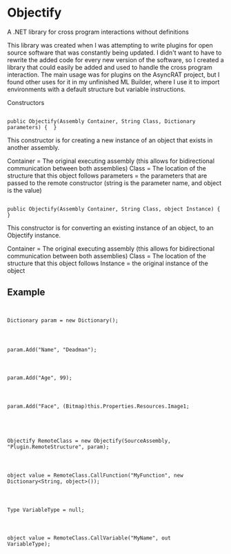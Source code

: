 # Objectify
A .NET library for cross program interactions without definitions

This library was created when I was attempting to write plugins for open source software that was constantly being updated.
I didn't want to have to rewrite the added code for every new version of the software, so I created a library that could easily
be added and used to handle the cross program interaction. The main usage was for plugins on the AsyncRAT project, but I found other
uses for it in my unfinished ML Builder, where I use it to import environments with a default structure but variable instructions.

Constructors

<code>
public Objectify(Assembly Container, String Class, Dictionary<String, object> parameters) {  }  
</code>
  
This constructor is for creating a new instance of an object that exists in another assembly.

Container = The original executing assembly (this allows for bidirectional communication between both assemblies)
Class = The location of the structure that this object follows
parameters = the parameters that are passed to the remote constructor (string is the parameter name, and object is the value)

<code>
public Objectify(Assembly Container, String Class, object Instance) {  }  
</code>

This constructor is for converting an existing instance of an object, to an Objectify instance.

Container = The original executing assembly (this allows for bidirectional communication between both assemblies)
Class = The location of the structure that this object follows
Instance = the original instance of the object

Example
-------------------------------------------------------------------------------------------------------------------

<code>
  <br>Dictionary<String, object> param = new Dictionary<String, object>();</br>
  
  <br>param.Add("Name", "Deadman");</br>
  
  <br>param.Add("Age", 99);  </br>
  
  <br>param.Add("Face", (Bitmap)this.Properties.Resources.Image1;  </br>
  
  <br>Objectify RemoteClass = new Objectify(SourceAssembly, "Plugin.RemoteStructure", param); </br>
  
  <br>object value = RemoteClass.CallFunction("MyFunction", new Dictionary<String, object>()); </br>
  
  <br>Type VariableType = null;  </br>
  
  <br>object value = RemoteClass.CallVariable("MyName", out VariableType);  </br>
  
</code>
